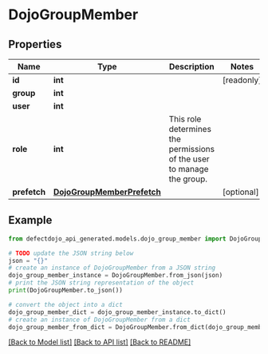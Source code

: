 # DojoGroupMember


## Properties

Name | Type | Description | Notes
------------ | ------------- | ------------- | -------------
**id** | **int** |  | [readonly] 
**group** | **int** |  | 
**user** | **int** |  | 
**role** | **int** | This role determines the permissions of the user to manage the group. | 
**prefetch** | [**DojoGroupMemberPrefetch**](DojoGroupMemberPrefetch.md) |  | [optional] 

## Example

```python
from defectdojo_api_generated.models.dojo_group_member import DojoGroupMember

# TODO update the JSON string below
json = "{}"
# create an instance of DojoGroupMember from a JSON string
dojo_group_member_instance = DojoGroupMember.from_json(json)
# print the JSON string representation of the object
print(DojoGroupMember.to_json())

# convert the object into a dict
dojo_group_member_dict = dojo_group_member_instance.to_dict()
# create an instance of DojoGroupMember from a dict
dojo_group_member_from_dict = DojoGroupMember.from_dict(dojo_group_member_dict)
```
[[Back to Model list]](../README.md#documentation-for-models) [[Back to API list]](../README.md#documentation-for-api-endpoints) [[Back to README]](../README.md)


